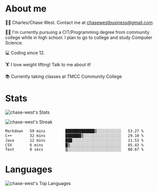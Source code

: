 # About me
🙋‍♂️ Charles/Chase West. Contact me at chasewestbusiness@gmail.com

👨‍🎓 I'm currently pursuing a CIT/Programming degree from community college
while in high school. I plan to go to college and study Computer Science. 

💻 Coding since 12.

🏋️ I love weight lifting! Talk to me about it! 

📚 Currently taking classes at TMCC Community College 

# Stats 

![chase-west's Stats](https://github-readme-stats.vercel.app/api?username=chase-west&theme=prussian&show_icons=true&hide_border=false&count_private=true)


![chase-west's Streak](https://github-readme-streak-stats.herokuapp.com/?user=chase-west&theme=prussian&hide_border=false)

<!--START_SECTION:waka-->

```txt
Markdown   59 mins         █████████████▒░░░░░░░░░░░   53.27 %
C++        32 mins         ███████▒░░░░░░░░░░░░░░░░░   29.10 %
Java       12 mins         ███░░░░░░░░░░░░░░░░░░░░░░   11.53 %
CSV        6 mins          █▒░░░░░░░░░░░░░░░░░░░░░░░   05.43 %
Text       0 secs          ▒░░░░░░░░░░░░░░░░░░░░░░░░   00.67 %
```

<!--END_SECTION:waka-->


# Languages 
![chase-west's Top Languages](https://github-readme-stats.vercel.app/api/top-langs/?username=chase-west&theme=prussian&show_icons=true&hide_border=false&layout=compact)


